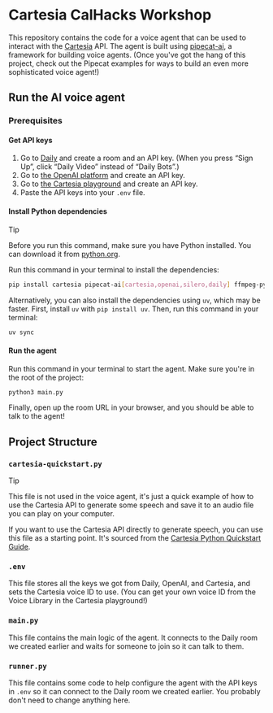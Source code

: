 # Cartesia CalHacks Workshop

This repository contains the code for a voice agent that can be used to interact with the [Cartesia](https://cartesia.ai) API. The agent is built using [pipecat-ai](https://github.com/pipecat-ai/pipecat-ai), a framework for building voice agents. (Once you've got the hang of this project, check out the Pipecat examples for ways to build an even more sophisticated voice agent!)

## Run the AI voice agent

### Prerequisites

#### Get API keys

1. Go to [Daily](https://daily.co) and create a room and an API key. (When you press “Sign Up”, click “Daily Video” instead of “Daily Bots”.)
2. Go to [the OpenAI platform](http://platform.openai.com) and create an API key.
3. Go to [the Cartesia playground](http://play.cartesia.ai) and create an API key.
4. Paste the API keys into your `.env` file.

#### Install Python dependencies

> [!TIP]
> Before you run this command, make sure you have Python installed. You can download it from [python.org](https://www.python.org/downloads/).

Run this command in your terminal to install the dependencies:

```bash
pip install cartesia pipecat-ai[cartesia,openai,silero,daily] ffmpeg-python python-dotenv
```

Alternatively, you can also install the dependencies using `uv`, which may be faster. First, install `uv` with `pip install uv`. Then, run this command in your terminal:

```bash
uv sync
```

#### Run the agent

Run this command in your terminal to start the agent. Make sure you're in the root of the project:

```bash
python3 main.py
```

Finally, open up the room URL in your browser, and you should be able to talk to the agent!

## Project Structure

### `cartesia-quickstart.py`

> [!TIP]
> This file is not used in the voice agent, it's just a quick example of how to use the Cartesia API to generate some speech and save it to an audio file you can play on your computer.

If you want to use the Cartesia API directly to generate speech, you can use this file as a starting point. It's sourced from the [Cartesia Python Quickstart Guide](https://docs.cartesia.ai/get-started/make-an-api-request).

### `.env`

This file stores all the keys we got from Daily, OpenAI, and Cartesia, and sets the Cartesia voice ID to use. (You can get your own voice ID from the Voice Library in the Cartesia playground!)

### `main.py`

This file contains the main logic of the agent. It connects to the Daily room we created earlier and waits for someone to join so it can talk to them.

### `runner.py`

This file contains some code to help configure the agent with the API keys in `.env` so it can connect to the Daily room we created earlier. You probably don't need to change anything here.
